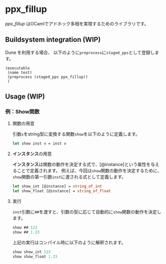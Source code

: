 # ppx_fillup

_ppx_fillup_ はOCamlでアドホック多相を実現するためのライブラリです。

## Buildsystem integration (WIP)

Dune を利用する場合、 以下のように`preprocess`に`staged_pps`として登録します。

```dune 
(executable
 (name test)
 (preprocess (staged_pps ppx_fillup))
 )
```

## Usage (WIP)

### 例：Show関数

1. 関数の用意

    引数`x`をstring型に変換する関数`show`を以下のように定義します。

    ```ocaml
    let show inst v = inst v
    ```
    
1. **インスタンス**の用意

    **インスタンス**は関数の動作を決定する式で、[@instance]という属性を与えることで定義されます。
    例えば、今回は`show`関数の動作を決定するために、`show`関数の第一引数`inst`に渡される式として定義します。
    
    ```ocaml
    let show_int [@instance] = string_of_int
    let show_float [@instance] = string_of_float
    ```
    
1. 実行

    `inst`引数に`##`を渡すと、引数の型に応じて自動的に`show`関数の動作を決定します。
    
    ```ocaml
    show ## 123 
    show ## 1.23
    ```
    
    上記の実行はコンパイル時に以下のように解釈されます。 
    
    ```ocaml
    show show_int 123 
    show show_float 1.23
    ```
